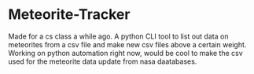 # Meteorite-Tracker
Made for a cs class a while ago. A python CLI tool to list out data on meteorites from a csv file and make new csv files above a certain weight. Working on python automation right now, would be cool to make the csv used for the meteorite data update from nasa daatabases.
